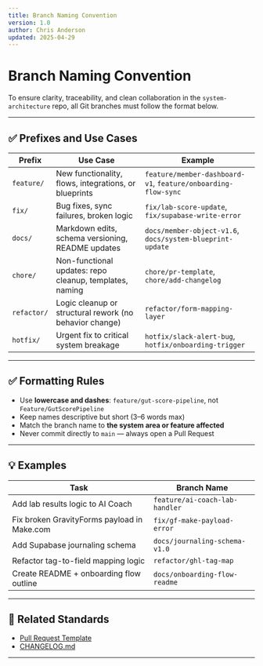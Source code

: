 ```yaml
---
title: Branch Naming Convention
version: 1.0
author: Chris Anderson
updated: 2025-04-29
---
```


# Branch Naming Convention

To ensure clarity, traceability, and clean collaboration in the `system-architecture` repo, all Git branches must follow the format below.

---

## ✅ Prefixes and Use Cases

| Prefix | Use Case | Example |
|--------|----------|---------|
| `feature/` | New functionality, flows, integrations, or blueprints | `feature/member-dashboard-v1`, `feature/onboarding-flow-sync` |
| `fix/` | Bug fixes, sync failures, broken logic | `fix/lab-score-update`, `fix/supabase-write-error` |
| `docs/` | Markdown edits, schema versioning, README updates | `docs/member-object-v1.6`, `docs/system-blueprint-update` |
| `chore/` | Non-functional updates: repo cleanup, templates, naming | `chore/pr-template`, `chore/add-changelog` |
| `refactor/` | Logic cleanup or structural rework (no behavior change) | `refactor/form-mapping-layer` |
| `hotfix/` | Urgent fix to critical system breakage | `hotfix/slack-alert-bug`, `hotfix/onboarding-trigger` |

---

## ✅ Formatting Rules

- Use **lowercase and dashes**: `feature/gut-score-pipeline`, not `Feature/GutScorePipeline`
- Keep names descriptive but short (3–6 words max)
- Match the branch name to **the system area or feature affected**
- Never commit directly to `main` — always open a Pull Request

---

## 💡 Examples

| Task | Branch Name |
|------|-------------|
| Add lab results logic to AI Coach | `feature/ai-coach-lab-handler` |
| Fix broken GravityForms payload in Make.com | `fix/gf-make-payload-error` |
| Add Supabase journaling schema | `docs/journaling-schema-v1.0` |
| Refactor tag-to-field mapping logic | `refactor/ghl-tag-map` |
| Create README + onboarding flow outline | `docs/onboarding-flow-readme` |

---

## 📌 Related Standards

- [Pull Request Template](../../.github/PULL_REQUEST_TEMPLATE.md)
- [CHANGELOG.md](../../architecture/system-blueprints/CHANGELOG.md)

---
